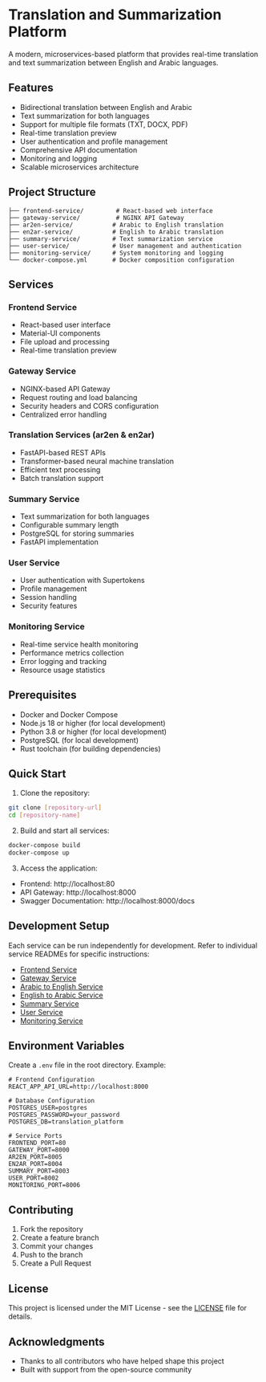 # Translation and Summarization Platform

A modern, microservices-based platform that provides real-time translation and text summarization between English and Arabic languages.

## Features

- Bidirectional translation between English and Arabic
- Text summarization for both languages
- Support for multiple file formats (TXT, DOCX, PDF)
- Real-time translation preview
- User authentication and profile management
- Comprehensive API documentation
- Monitoring and logging
- Scalable microservices architecture

## Project Structure

```
├── frontend-service/         # React-based web interface
├── gateway-service/          # NGINX API Gateway
├── ar2en-service/           # Arabic to English translation
├── en2ar-service/           # English to Arabic translation
├── summary-service/         # Text summarization service
├── user-service/            # User management and authentication
├── monitoring-service/      # System monitoring and logging
└── docker-compose.yml       # Docker composition configuration
```

## Services

### Frontend Service
- React-based user interface
- Material-UI components
- File upload and processing
- Real-time translation preview

### Gateway Service
- NGINX-based API Gateway
- Request routing and load balancing
- Security headers and CORS configuration
- Centralized error handling

### Translation Services (ar2en & en2ar)
- FastAPI-based REST APIs
- Transformer-based neural machine translation
- Efficient text processing
- Batch translation support

### Summary Service
- Text summarization for both languages
- Configurable summary length
- PostgreSQL for storing summaries
- FastAPI implementation

### User Service
- User authentication with Supertokens
- Profile management
- Session handling
- Security features

### Monitoring Service
- Real-time service health monitoring
- Performance metrics collection
- Error logging and tracking
- Resource usage statistics

## Prerequisites

- Docker and Docker Compose
- Node.js 18 or higher (for local development)
- Python 3.8 or higher (for local development)
- PostgreSQL (for local development)
- Rust toolchain (for building dependencies)

## Quick Start

1. Clone the repository:
```bash
git clone [repository-url]
cd [repository-name]
```

2. Build and start all services:
```bash
docker-compose build
docker-compose up
```

3. Access the application:
- Frontend: http://localhost:80
- API Gateway: http://localhost:8000
- Swagger Documentation: http://localhost:8000/docs

## Development Setup

Each service can be run independently for development. Refer to individual service READMEs for specific instructions:

- [Frontend Service](./frontend-service/README.md)
- [Gateway Service](./gateway-service/README.md)
- [Arabic to English Service](./ar2en-service/README.md)
- [English to Arabic Service](./en2ar-service/README.md)
- [Summary Service](./summary-service/README.md)
- [User Service](./user-service/README.md)
- [Monitoring Service](./monitoring-service/README.md)

## Environment Variables

Create a `.env` file in the root directory. Example:
```env
# Frontend Configuration
REACT_APP_API_URL=http://localhost:8000

# Database Configuration
POSTGRES_USER=postgres
POSTGRES_PASSWORD=your_password
POSTGRES_DB=translation_platform

# Service Ports
FRONTEND_PORT=80
GATEWAY_PORT=8000
AR2EN_PORT=8005
EN2AR_PORT=8004
SUMMARY_PORT=8003
USER_PORT=8002
MONITORING_PORT=8006
```

## Contributing

1. Fork the repository
2. Create a feature branch
3. Commit your changes
4. Push to the branch
5. Create a Pull Request

## License

This project is licensed under the MIT License - see the [LICENSE](LICENSE) file for details.

## Acknowledgments

- Thanks to all contributors who have helped shape this project
- Built with support from the open-source community
